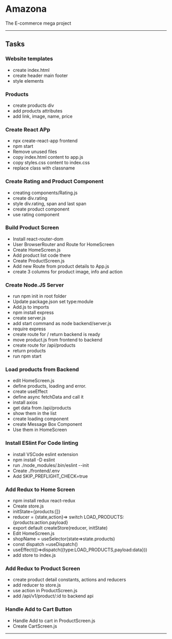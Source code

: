 # Amazona
The E-commerce mega project
<hr>

## Tasks

### Website templates
- create index.html
- create header main footer
- style elements


### Products
- create products div
- add products attributes
- add link, image, name, price

### Create React APp
- npx create-react-app frontend
- npm start
- Remove unused files
- copy index.html content to app.js
- copy styles.css content to index.css
- replace class with classname

### Create Rating and Product Component
- creating components/Rating.js
- create div.rating
- style div.rating, span and last span
- create product component
- use rating component

### Build Product Screen
- Install react-router-dom
- User BrowserRouter and Route for HomeScreen
- Create HomeScreen.js
- Add product list code there
- Create ProductScreen.js
- Add new Route from product details to App.js
- create 3 columns for product image, info and action

### Create Node.JS Server
- run npm init in root folder
- Update package.json set type:module
- Add.js to imports
- npm install express
- create server.js
- add start command as node backend/server.js
- require express
- create route for / return backend is ready
- move product.js from frontend to backend
- create route for /api/products
- return products
- run npm start

### Load products from Backend
- edit HomeScreen.js
- define products, loading and error.
- create useEffect
- define async fetchData and call it
- install axios
- get data from /api/products
- show them in the list
- create loading component
- create Message Box Component
- Use them in HomeScreen

### Install ESlint For Code linting
- install VSCode eslint extension
- npm install -D eslint
- run ./node_modules/.bin/eslint --init
- Create ./frontend/.env
- Add SKIP_PREFLIGHT_CHECK=true

### Add Redux to Home Screen
- npm install redux react-redux
- Create store.js
- initState={products:[]}
- reducer = {state,action}=> switch LOAD_PRODUCTS:{products:action.payload}
- export default createStore(reducer, initState)
- Edit HomeScreen.js
- shopName = useSelector(state=>state.products)
- const dispatch =useDispatch()
- useEffect(()=>dispatch({type:LOAD_PRODUCTS,payload:data}))
- add store to index.js

### Add Redux to Product Screen
- create product detail constants, actions and reducers
- add reducer to store.js
- use action in ProductScreen.js
- add /api/v1/product/:id to backend api

### Handle Add to Cart Button
- Handle Add to cart in ProductScreen.js
- Create CartScreen.js
<hr>
